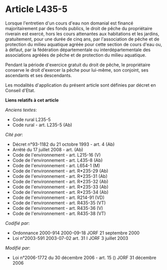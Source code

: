 # Article L435-5

Lorsque l'entretien d'un cours d'eau non domanial est financé majoritairement par des fonds publics, le droit de pêche du
propriétaire riverain est exercé, hors les cours attenantes aux habitations et les jardins, gratuitement, pour une durée de
cinq ans, par l'association de pêche et de protection du milieu aquatique agréée pour cette section de cours d'eau ou, à
défaut, par la fédération départementale ou interdépartementale des associations agréées de pêche et de protection du milieu
aquatique.

Pendant la période d'exercice gratuit du droit de pêche, le propriétaire conserve le droit d'exercer la pêche pour lui-même,
son conjoint, ses ascendants et ses descendants.

Les modalités d'application du présent article sont définies par décret en Conseil d'Etat.

**Liens relatifs à cet article**

_Anciens textes_:

  - Code rural L235-5
  - Code rural - art. L235-5 (Ab)

_Cité par_:

  - Décret n°93-1182 du 21 octobre 1993 - art. 4 (Ab)
  - Arrêté du 17 juillet 2008 - art. (Ab)
  - Code de l'environnement - art. L215-16 (V)
  - Code de l'environnement - art. L435-8 (Ab)
  - Code de l'environnement - art. L654-1 (M)
  - Code de l'environnement - art. R*235-29 (Ab)
  - Code de l'environnement - art. R*235-31 (Ab)
  - Code de l'environnement - art. R*235-32 (Ab)
  - Code de l'environnement - art. R*235-33 (Ab)
  - Code de l'environnement - art. R*235-34 (Ab)
  - Code de l'environnement - art. R214-91 (VD)
  - Code de l'environnement - art. R435-35 (VT)
  - Code de l'environnement - art. R435-36 (V)
  - Code de l'environnement - art. R435-38 (VT)

_Codifié par_:

  - Ordonnance 2000-914 2000-09-18 JORF 21 septembre 2000
  - Loi n°2003-591 2003-07-02 art. 31 I JORF 3 juillet 2003

_Modifié par_:

  - Loi n°2006-1772 du 30 décembre 2006 - art. 15 () JORF 31 décembre 2006
